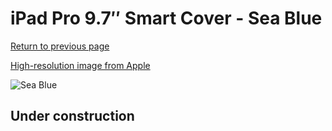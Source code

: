 # iPad Pro 9.7″ Smart Cover - Sea Blue

[Return to previous page](/ipad_pro97)

[High-resolution image from Apple](https://store.storeimages.cdn-apple.com/8756/as-images.apple.com/is/MN472?wid=4500&hei=4500&fmt=png)

<div style="width: 512px"><img src="/almost_uncompressed/MN472.webp" alt="Sea Blue"></div>

## Under construction
